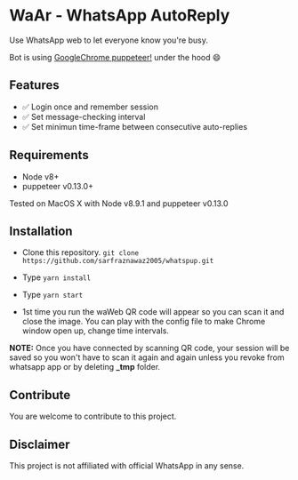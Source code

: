 # WaAr - WhatsApp AutoReply
Use WhatsApp web to let everyone know you're busy.

Bot is using [GoogleChrome puppeteer!](https://github.com/GoogleChrome/puppeteer) under the hood :smile:

## Features ##

- :white_check_mark: Login once and remember session
- :white_check_mark: Set message-checking interval
- :white_check_mark: Set minimun time-frame between consecutive auto-replies

## Requirements ##

- Node v8+
- puppeteer v0.13.0+

Tested on MacOS X with Node v8.9.1 and puppeteer v0.13.0

## Installation ##

- Clone this repository. `git clone https://github.com/sarfraznawaz2005/whatspup.git`
- Type `yarn install`
- Type `yarn start`

- 1st time you run the waWeb QR code will appear so you can scan it and close the image. You can play with the config file to make Chrome window open up, change time intervals.

**NOTE:** Once you have connected by scanning QR code, your session will be saved so you won't have to scan it again and again unless you revoke from whatsapp app or by deleting **_tmp** folder. 

## Contribute ##

You are welcome to contribute to this project.

## Disclaimer ##

This project is not affiliated with official WhatsApp in any sense.
